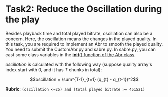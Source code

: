 # Task2: Reduce the Oscillation during the play

Besides playback time and total played bitrate, oscillation can also be a concern. Here, the oscillation means the changes in the played quality. In this task, you are required to implement an Abr to smooth the played quality. You need to submit the CustomAbr.py and sabre.py. In sabre.py, you can cast some class variables in the [__init__() function of the Abr class](https://gitlab.oit.duke.edu/xz234/cs514ece558-lab/-/blob/main/Task2/sabre.py#L471).

$`oscillation`$ is calculated with the following way (suppose quality array's index start with 0, and it has $`T`$ chunks in total):

```math
oscillation = \sum^{T-1}_{t=1} (q_{t} - q_{t-1})^2
```

**Rubric**: `(oscillation <=25) and (total played bitrate >= 451521)`

